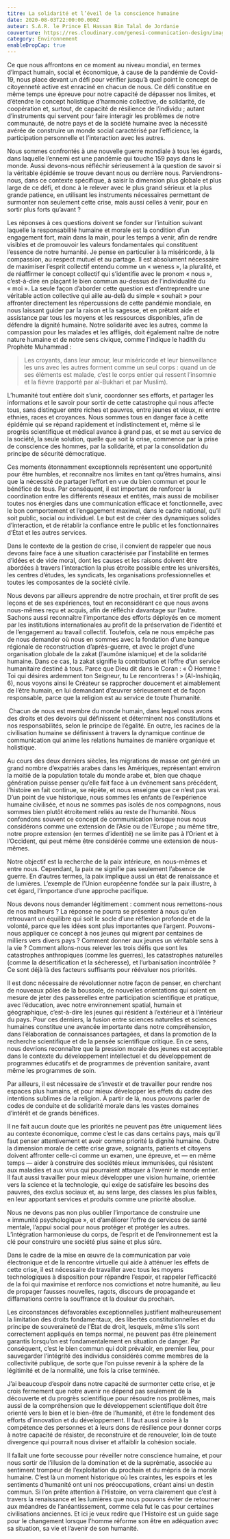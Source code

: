 ```yaml
---
titre: La solidarité et l’éveil de la conscience humaine
date: 2020-08-03T22:00:00.000Z
auteur: S.A.R. le Prince El Hassan Bin Talal de Jordanie
couverture: https://res.cloudinary.com/genesi-communication-design/image/upload/v1604580596/ihei/couvertures/islam-et-environnement_1_sxikoj.jpg
category: Environnement
enableDropCap: true
---
```

Ce que nous affrontons en ce moment au niveau mondial, en termes d’impact humain, social et économique, à cause de la pandémie de Covid-19, nous place devant un défi pour vérifier jusqu’à quel point le concept de citoyenneté active est enraciné en chacun de nous. Ce défi constitue en même temps une épreuve pour notre capacité de dépasser nos limites, et d’étendre le concept holistique d’harmonie collective, de solidarité, de coopération et, surtout, de capacité de résilience de l’individu&nbsp;; autant d’instruments qui servent pour faire interagir les problèmes de notre communauté, de notre pays et de la société humaine avec la nécessité avérée de construire un monde social caractérisé par l’efficience, la participation personnelle et l’interaction avec les autres.

Nous sommes confrontés à une nouvelle guerre mondiale à tous les égards, dans laquelle l’ennemi est une pandémie qui touche 159 pays dans le monde. Aussi devons-nous réfléchir sérieusement à la question de savoir si la véritable épidémie se trouve devant nous ou derrière nous. Parviendrons-nous, dans ce contexte spécifique, à saisir la dimension plus globale et plus large de ce défi, et donc à le relever avec le plus grand sérieux et la plus grande patience, en utilisant les instruments nécessaires permettant de surmonter non seulement cette crise, mais aussi celles à venir, pour en sortir plus forts qu’avant&nbsp;? 

Les réponses à ces questions doivent se fonder sur l’intuition suivant laquelle la responsabilité humaine et morale est la condition d’un engagement fort, main dans la main, pour les temps à venir, afin de rendre visibles et de promouvoir les valeurs fondamentales qui constituent l’essence de notre humanité. Je pense en particulier à la miséricorde, à la compassion, au respect mutuel et au partage. Il est absolument nécessaire de maximiser l’esprit collectif entendu comme un «&nbsp;weness&nbsp;», la pluralité, et de réaffirmer le concept collectif qui s’identifie avec le pronom «&nbsp;nous&nbsp;», c’est-à-dire en plaçant le bien commun au-dessus de l’individualité du «&nbsp;moi&nbsp;». La seule façon d’aborder cette question est d’entreprendre une véritable action collective qui aille au-delà du simple «&nbsp;souhait&nbsp;» pour affronter directement les répercussions de cette pandémie mondiale, en nous laissant guider par la raison et la sagesse, et en prêtant aide et assistance par tous les moyens et les ressources disponibles, afin de défendre la dignité humaine. Notre solidarité avec les autres, comme la compassion pour les malades et les affligés, doit également naître de notre nature humaine et de notre sens civique, comme l’indique le hadith du Prophète Muhammad&nbsp;: 

> Les croyants, dans leur amour, leur miséricorde et leur bienveillance les uns avec les autres forment comme un seul corps&nbsp;: quand un de ses éléments est malade, c’est le corps entier qui ressent l’insomnie et la fièvre (rapporté par al-Bukhari et par Muslim). 

L’humanité tout entière doit s’unir, coordonner ses efforts, et partager les informations et le savoir pour sortir de cette catastrophe qui nous affecte tous, sans distinguer entre riches et pauvres, entre jeunes et vieux, ni entre ethnies, races et croyances. Nous sommes tous en danger face à cette épidémie qui se répand rapidement et indistinctement et, même si le progrès scientifique et médical avance à grand pas, et se met au service de la société, la seule solution, quelle que soit la crise, commence par la prise de conscience des hommes, par la solidarité, et par la consolidation du principe de sécurité démocratique.

Ces moments étonnamment exceptionnels représentent une opportunité pour être humbles, et reconnaître nos limites en tant qu’êtres humains, ainsi que la nécessité de partager l’effort en vue du bien commun et pour le bénéfice de tous. Par conséquent, il est important de renforcer la coordination entre les différents réseaux et entités, mais aussi de mobiliser toutes nos énergies dans une communication efficace et fonctionnelle, avec le bon comportement et l’engagement maximal, dans le cadre national, qu’il soit public, social ou individuel. Le but est de créer des dynamiques solides d’interaction, et de rétablir la confiance entre le public et les fonctionnaires d’État et les autres services.

Dans le contexte de la gestion de crise, il convient de rappeler que nous devons faire face à une situation caractérisée par l’instabilité en termes d’idées et de vide moral, dont les causes et les raisons doivent être abordées à travers l’interaction la plus étroite possible entre les universités, les centres d’études, les syndicats, les organisations professionnelles et toutes les composantes de la société civile.

Nous devons par ailleurs apprendre de notre prochain, et tirer profit de ses leçons et de ses expériences, tout en reconsidérant ce que nous avons nous-mêmes reçu et acquis, afin de réfléchir davantage sur l’autre. Sachons aussi reconnaître l’importance des efforts déployés en ce moment par les institutions internationales au profit de la préservation de l’identité et de l’engagement au travail collectif. Toutefois, cela ne nous empêche pas de nous demander où nous en sommes avec la fondation d’une banque régionale de reconstruction d’après-guerre, et avec le projet d’une organisation globale de la zakat (l’aumône islamique) et de la solidarité humaine. Dans ce cas, la zakat signifie la contribution et l’offre d’un service humanitaire destiné à tous. Parce que Dieu dit dans le Coran&nbsp;: «&nbsp;Ô Homme&nbsp;! Toi qui désires ardemment ton Seigneur, tu Le rencontreras&nbsp;!&nbsp;» (Al-Inshiqâq, 6), nous voyons ainsi le Créateur se rapprocher doucement et aimablement de l’être humain, en lui demandant d’&oelig;uvrer sérieusement et de façon responsable, parce que la religion est au service de toute l’humanité.

 Chacun de nous est membre du monde humain, dans lequel nous avons des droits et des devoirs qui définissent et déterminent nos constitutions et nos responsabilités, selon le principe de l’égalité. En outre, les racines de la civilisation humaine se définissent à travers la dynamique continue de communication qui anime les relations humaines de manière organique et holistique.

Au cours des deux derniers siècles, les migrations de masse ont généré un grand nombre d’expatriés arabes dans les Amériques, représentant environ la moitié de la population totale du monde arabe et, bien que chaque génération puisse penser qu’elle fait face à un événement sans précédent, l’histoire en fait continue, se répète, et nous enseigne que ce n’est pas vrai. D’un point de vue historique, nous sommes les enfants de l’expérience humaine civilisée, et nous ne sommes pas isolés de nos compagnons, nous sommes bien plutôt étroitement reliés au reste de l’humanité. Nous confondons souvent ce concept de communication lorsque nous nous considérons comme une extension de l’Asie ou de l’Europe&nbsp;; au même titre, notre propre extension (en termes d’identité) ne se limite pas à l’Orient et à l’Occident, qui peut même être considérée comme une extension de nous-mêmes.

Notre objectif est la recherche de la paix intérieure, en nous-mêmes et entre nous. Cependant, la paix ne signifie pas seulement l’absence de guerre. En d’autres termes, la paix implique aussi un état de renaissance et de lumières. L’exemple de l’Union européenne fondée sur la paix illustre, à cet égard, l’importance d’une approche pacifique.

Nous devons nous demander légitimement&nbsp;: comment nous remettons-nous de nos malheurs&nbsp;? La réponse ne pourra se présenter à nous qu’en retrouvant un équilibre qui soit le socle d’une réflexion profonde et de la volonté, parce que les idées sont plus importantes que l’argent. Pouvons-nous appliquer ce concept à nos jeunes qui migrent par centaines de milliers vers divers pays&nbsp;? Comment donner aux jeunes un véritable sens à la vie&nbsp;? Comment allons-nous relever les trois défis que sont les catastrophes anthropiques (comme les guerres), les catastrophes naturelles (comme la désertification et la sécheresse), et l’urbanisation incontrôlée&nbsp;? Ce sont déjà là des facteurs suffisants pour réévaluer nos priorités.

Il est donc nécessaire de révolutionner notre façon de penser, en cherchant de nouveaux pôles de la boussole, de nouvelles orientations qui soient en mesure de jeter des passerelles entre participation scientifique et pratique, avec l’éducation, avec notre environnement spatial, humain et géographique, c’est-à-dire les jeunes qui résident à l’extérieur et à l’intérieur du pays. Pour ces derniers, la fusion entre sciences naturelles et sciences humaines constitue une avancée importante dans notre compréhension, dans l’élaboration de connaissances partagées, et dans la promotion de la recherche scientifique et de la pensée scientifique critique. En ce sens, nous devrions reconnaître que la pression morale des jeunes est acceptable dans le contexte du développement intellectuel et du développement de programmes éducatifs et de programmes de prévention sanitaire, avant même les programmes de soin.

Par ailleurs, il est nécessaire de s’investir et de travailler pour rendre nos espaces plus humains, et pour mieux développer les effets du cadre des intentions sublimes de la religion. À partir de là, nous pouvons parler de codes de conduite et de solidarité morale dans les vastes domaines d’intérêt et de grands bénéfices.

Il ne fait aucun doute que les priorités ne peuvent pas être uniquement liées au contexte économique, comme c’est le cas dans certains pays, mais qu’il faut penser attentivement et avoir comme priorité la dignité humaine. Outre la dimension morale de cette crise grave, soignants, patients et citoyens doivent affronter celle-ci comme un examen, une épreuve, et —&nbsp;en même temps&nbsp;— aider à construire des sociétés mieux immunisées, qui résistent aux maladies et aux virus qui pourraient attaquer à l’avenir le monde entier. Il faut aussi travailler pour mieux développer une vision humaine, orientée vers la science et la technologie, qui exige de satisfaire les besoins des pauvres, des exclus sociaux et, au sens large, des classes les plus faibles, en leur apportant services et produits comme une priorité absolue.

Nous ne devons pas non plus oublier l’importance de construire une «&nbsp;immunité psychologique&nbsp;», et d’améliorer l’offre de services de santé mentale, l’appui social pour nous protéger et protéger les autres. L’intégration harmonieuse du corps, de l’esprit et de l’environnement est la clé pour construire une société plus saine et plus sûre.

Dans le cadre de la mise en &oelig;uvre de la communication par voie électronique et de la rencontre virtuelle qui aide à atténuer les effets de cette crise, il est nécessaire de travailler avec tous les moyens technologiques à disposition pour répandre l’espoir, et rappeler l’efficacité de la foi qui maximise et renforce nos convictions et notre humanité, au lieu de propager fausses nouvelles, ragots, discours de propagande et diffamations contre la souffrance et la douleur du prochain.

Les circonstances défavorables exceptionnelles justifient malheureusement la limitation des droits fondamentaux, des libertés constitutionnelles et du principe de souveraineté de l’État de droit, lesquels, même s’ils sont correctement appliqués en temps normal, ne peuvent pas être pleinement garantis lorsqu’on est fondamentalement en situation de danger. Par conséquent, c’est le bien commun qui doit prévaloir, en premier lieu, pour sauvegarder l’intégrité des individus considérés comme membres de la collectivité publique, de sorte que l’on puisse revenir à la sphère de la légitimité et de la normalité, une fois la crise terminée.

J’ai beaucoup d’espoir dans notre capacité de surmonter cette crise, et je crois fermement que notre avenir ne dépend pas seulement de la découverte et du progrès scientifique pour résoudre nos problèmes, mais aussi de la compréhension que le développement scientifique doit être orienté vers le bien et le bien-être de l’humanité, et être le fondement des efforts d’innovation et du développement. Il faut aussi croire à la compétence des personnes et à leurs dons de résilience pour donner corps à notre capacité de résister, de reconstruire et de renouveler, loin de toute divergence qui pourrait nous diviser et affaiblir la cohésion sociale.

Il fallait une forte secousse pour réveiller notre conscience humaine, et pour nous sortir de l’illusion de la domination et de la suprématie, associée au sentiment trompeur de l’exploitation du prochain et du mépris de la morale humaine. C’est là un moment historique où les craintes, les espoirs et les sentiments d’humanité ont uni nos préoccupations, créant ainsi un destin commun. Si l’on prête attention à l’Histoire, on verra clairement que c’est à travers la renaissance et les lumières que nous pouvons éviter de retourner aux méandres de l’anéantissement, comme cela fut le cas pour certaines civilisations anciennes. Et ici je veux redire que l’Histoire est un guide sage pour le changement lorsque l’homme réforme son être en adéquation avec sa situation, sa vie et l’avenir de son humanité.